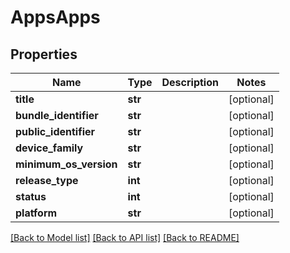 # AppsApps

## Properties
Name | Type | Description | Notes
------------ | ------------- | ------------- | -------------
**title** | **str** |  | [optional] 
**bundle_identifier** | **str** |  | [optional] 
**public_identifier** | **str** |  | [optional] 
**device_family** | **str** |  | [optional] 
**minimum_os_version** | **str** |  | [optional] 
**release_type** | **int** |  | [optional] 
**status** | **int** |  | [optional] 
**platform** | **str** |  | [optional] 

[[Back to Model list]](../README.md#documentation-for-models) [[Back to API list]](../README.md#documentation-for-api-endpoints) [[Back to README]](../README.md)


